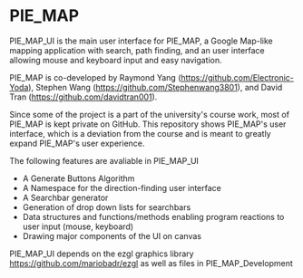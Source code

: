 # PIE_MAP
PIE_MAP_UI is the main user interface for PIE_MAP, a Google Map-like mapping application with search, path finding, and an user interface allowing mouse and keyboard input and easy navigation. 

PIE_MAP is co-developed by Raymond Yang (https://github.com/Electronic-Yoda), Stephen Wang (https://github.com/Stephenwang3801), and David Tran (https://github.com/davidtran001). 

Since some of the project is a part of the university's course work, most of PIE_MAP is kept private on GitHub. This repository shows PIE_MAP's user interface, which is a deviation from the course and is meant to greatly expand PIE_MAP's user experience.

The following features are avaliable in PIE_MAP_UI
- A Generate Buttons Algorithm
- A Namespace for the direction-finding user interface
- A Searchbar generator
- Generation of drop down lists for searchbars
- Data structures and functions/methods enabling program reactions to user input (mouse, keyboard)
- Drawing major components of the UI on canvas

PIE_MAP_UI depends on the ezgl graphics library https://github.com/mariobadr/ezgl 
as well as files in PIE_MAP_Development
